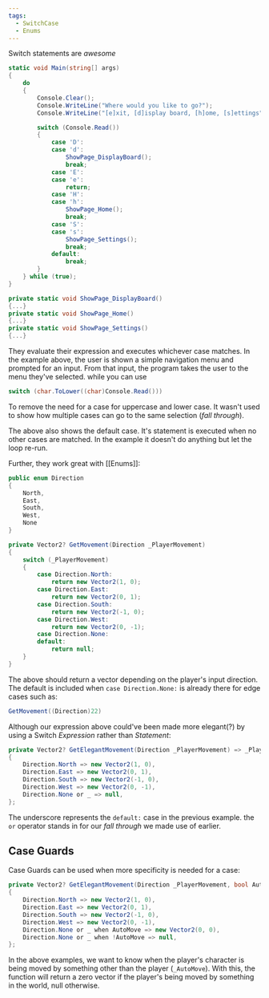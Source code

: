 ```yaml
---
tags:
  - SwitchCase
  - Enums
---
```

Switch statements are *awesome*

```C#
static void Main(string[] args)
{
    do
    {
        Console.Clear();
        Console.WriteLine("Where would you like to go?");
        Console.WriteLine("[e]xit, [d]isplay board, [h]ome, [s]ettings");

        switch (Console.Read())
        {
            case 'D':
            case 'd':
                ShowPage_DisplayBoard();
                break;
            case 'E':
            case 'e':
                return;
            case 'H':
            case 'h':
                ShowPage_Home();
                break;
            case 'S':
            case 's':
                ShowPage_Settings();
                break;
            default:
                break;
        }
    } while (true);
}

private static void ShowPage_DisplayBoard()
{...}
private static void ShowPage_Home()
{...}
private static void ShowPage_Settings()
{...}
```

They evaluate their expression and executes whichever case matches. In the example above, the user is shown a simple navigation menu and prompted for an input. From that input, the program takes the user to the menu they've selected.
while you can use
```C#
switch (char.ToLower((char)Console.Read()))
```
To remove the need for a case for uppercase and lower case. It wasn't used to show how multiple cases can go to the same selection (*fall through*).

The above also shows the default case. It's statement is executed when no other cases are matched. In the example it doesn't do anything but let the loop re-run.

Further, they work great with [[Enums]]:

```C#
public enum Direction
{
    North,
    East,
    South,
    West,
    None
}

private Vector2? GetMovement(Direction _PlayerMovement)
{
    switch (_PlayerMovement)
    {
        case Direction.North:
            return new Vector2(1, 0);
        case Direction.East:
            return new Vector2(0, 1);
        case Direction.South:
            return new Vector2(-1, 0);
        case Direction.West:
            return new Vector2(0, -1);
        case Direction.None:
        default:
            return null;
    }
}
```

The above should return a vector depending on the player's input direction. The default is included when `case Direction.None:` is already there for edge cases such as:

```C#
GetMovement((Direction)22)
```


Although our expression above could've been made more elegant(?) by using a Switch *Expression* rather than *Statement*:
```C#
private Vector2? GetElegantMovement(Direction _PlayerMovement) => _PlayerMovement switch
{
    Direction.North => new Vector2(1, 0),
    Direction.East => new Vector2(0, 1),
    Direction.South => new Vector2(-1, 0),
    Direction.West => new Vector2(0, -1),
    Direction.None or _ => null,
};
```
The underscore represents the `default:` case in the previous example. the `or` operator stands in for our *fall through* we made use of earlier.

## Case Guards
Case Guards can be used when more specificity is needed for a case:
```C#
private Vector2? GetElegantMovement(Direction _PlayerMovement, bool AutoMove) => _PlayerMovement switch
{
    Direction.North => new Vector2(1, 0),
    Direction.East => new Vector2(0, 1),
    Direction.South => new Vector2(-1, 0),
    Direction.West => new Vector2(0, -1),
    Direction.None or _ when AutoMove => new Vector2(0, 0),
    Direction.None or _ when !AutoMove => null,
};
```
In the above examples, we want to know when the player's character is being moved by something other than the player (`_AutoMove`).
With this, the function will return a zero vector if the player's being moved by something in the world, null otherwise.


